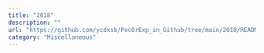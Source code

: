 ```yaml
---
title: "2018"
description: ""
url: "https://github.com/ycdxsb/PocOrExp_in_Github/tree/main/2018/README.md"
category: "Miscellaneous"
---
```

